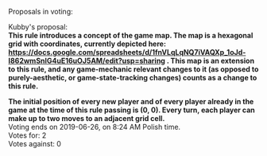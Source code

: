 Proposals in voting:

Kubby's proposal:  
**This rule introduces a concept of the game map. The map is a hexagonal grid with coordinates, currently depicted here: https://docs.google.com/spreadsheets/d/1fnVLqLqNQ7iVAQXp_1oJd-I862wmSnIG4uE16uOJ5AM/edit?usp=sharing . This map is an extension to this rule, and any game-mechanic relevant changes to it (as opposed to purely-aesthetic, or game-state-tracking changes) counts as a change to this rule.**

**The initial position of every new player and of every player already in the game at the time of this rule passing is (0, 0).
Every turn, each player can make up to two moves to an adjacent grid cell.**  
Voting ends on 2019-06-26, on 8:24 AM Polish time.  
Votes for: 2  
Votes against: 0
